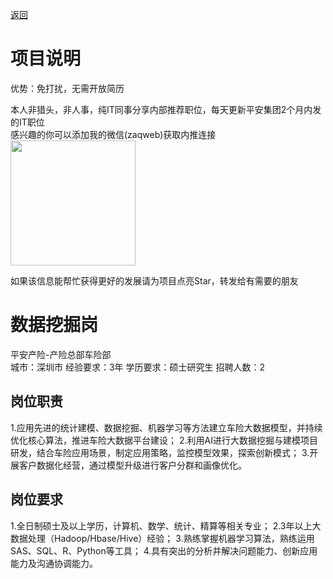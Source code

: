 [返回](../../)

# 项目说明

优势：免打扰，无需开放简历

本人非猎头，非人事，纯IT同事分享内部推荐职位，每天更新平安集团2个月内发的IT职位  
感兴趣的你可以添加我的微信(zaqweb)获取内推连接  
<img src="https://github.com/zaqweb/PA-IT-JOBS/blob/master/WechatICode.jpeg"  height="200" width="200">

如果该信息能帮忙获得更好的发展请为项目点亮Star，转发给有需要的朋友

# 数据挖掘岗
平安产险-产险总部车险部  
城市：深圳市 经验要求：3年 学历要求：硕士研究生  招聘人数：2

## 岗位职责
1.应用先进的统计建模、数据挖掘、机器学习等方法建立车险大数据模型，并持续优化核心算法，推进车险大数据平台建设；
2.利用AI进行大数据挖掘与建模项目研发，结合车险应用场景，制定应用策略，监控模型效果，探索创新模式；
3.开展客户数据化经营，通过模型升级进行客户分群和画像优化。

## 岗位要求
1.全日制硕士及以上学历，计算机、数学、统计、精算等相关专业；
2.3年以上大数据处理（Hadoop/Hbase/Hive）经验；
3.熟练掌握机器学习算法，熟练运用SAS、SQL、R、Python等工具；
4.具有突出的分析并解决问题能力、创新应用能力及沟通协调能力。




